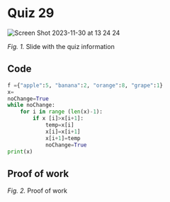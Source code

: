 # Quiz 29
![Screen Shot 2023-11-30 at 13 24 24](https://github.com/agathasuarez/unit-2-2024/assets/142757977/69a0c7d5-0cb4-415e-a656-4ce6560ddd45)

*Fig. 1.* Slide with the quiz information 

## Code
```.py
f ={"apple":5, "banana":2, "orange":8, "grape":1}
x=
noChange=True
while noChange:
    for i in range (len(x)-1):
        if x [i]>x[i+1]:
            temp=x[i]
            x[i]=x[i+1]
            x[i+1]=temp
            noChange=True
print(x)
```
## Proof of work

*Fig. 2.* Proof of work
